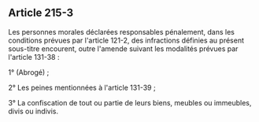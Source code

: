 Article 215-3
----
Les personnes morales déclarées responsables pénalement, dans les conditions
prévues par l'article 121-2, des infractions définies au présent sous-titre
encourent, outre l'amende suivant les modalités prévues par l'article 131-38 :

1° (Abrogé) ;

2° Les peines mentionnées à l'article 131-39 ;

3° La confiscation de tout ou partie de leurs biens, meubles ou immeubles, divis
ou indivis.
